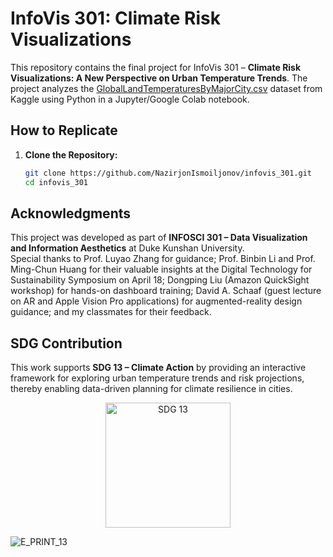 # InfoVis 301: Climate Risk Visualizations

This repository contains the final project for InfoVis 301 – **Climate Risk Visualizations: A New Perspective on Urban Temperature Trends**. The project analyzes the [GlobalLandTemperaturesByMajorCity.csv](https://www.kaggle.com/code/antgoldbloom/exploring-climate-change-data/input?select=GlobalLandTemperaturesByMajorCity.csv) dataset from Kaggle using Python in a Jupyter/Google Colab notebook.

## How to Replicate

1. **Clone the Repository:**

   ```bash
   git clone https://github.com/NazirjonIsmoiljonov/infovis_301.git
   cd infovis_301

## Acknowledgments

This project was developed as part of **INFOSCI 301 – Data Visualization and Information Aesthetics** at Duke Kunshan University.  
Special thanks to Prof. Luyao Zhang for guidance; Prof. Binbin Li and Prof. Ming-Chun Huang for their valuable insights at the Digital Technology for Sustainability Symposium on April 18; Dongping Liu (Amazon QuickSight workshop) for hands-on dashboard training; David A. Schaaf (guest lecture on AR and Apple Vision Pro applications) for augmented-reality design guidance; and my classmates for their feedback.

## SDG Contribution

This work supports **SDG 13 – Climate Action** by providing an interactive framework for exploring urban temperature trends and risk projections, thereby enabling data-driven planning for climate resilience in cities.

<p align="center">
  <img src="[https://github.com/user-attachments/assets/6d00280f-61cf-4b5b-92ef-745ccf5db189)" alt="SDG 13" width="200" />
</p>

![E_PRINT_13](https://github.com/user-attachments/assets/6d00280f-61cf-4b5b-92ef-745ccf5db189)
